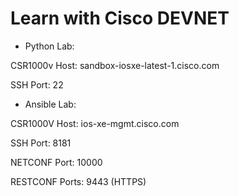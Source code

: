 # Learn with Cisco DEVNET

-  Python Lab:

CSR1000v Host: sandbox-iosxe-latest-1.cisco.com

SSH Port: 22

- Ansible Lab:

CSR1000V Host: ios-xe-mgmt.cisco.com

SSH Port: 8181

NETCONF Port: 10000

RESTCONF Ports: 9443 (HTTPS)



